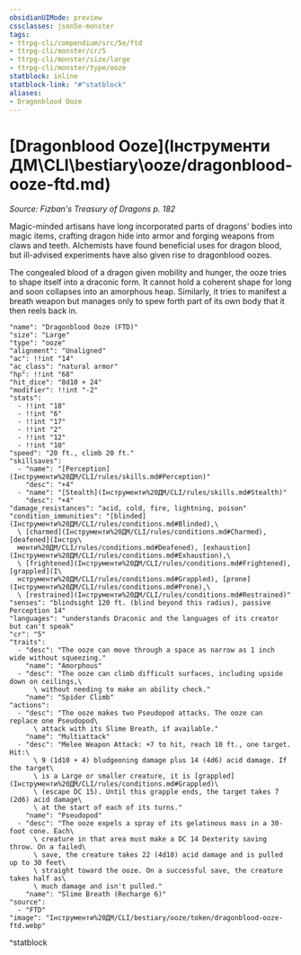 ```yaml
---
obsidianUIMode: preview
cssclasses: json5e-monster
tags:
- ttrpg-cli/compendium/src/5e/ftd
- ttrpg-cli/monster/cr/5
- ttrpg-cli/monster/size/large
- ttrpg-cli/monster/type/ooze
statblock: inline
statblock-link: "#^statblock"
aliases:
- Dragonblood Ooze
---
```

# [Dragonblood Ooze](Інструменти ДМ\CLI\bestiary\ooze/dragonblood-ooze-ftd.md)
*Source: Fizban's Treasury of Dragons p. 182*  

Magic-minded artisans have long incorporated parts of dragons' bodies into magic items, crafting dragon hide into armor and forging weapons from claws and teeth. Alchemists have found beneficial uses for dragon blood, but ill-advised experiments have also given rise to dragonblood oozes.

The congealed blood of a dragon given mobility and hunger, the ooze tries to shape itself into a draconic form. It cannot hold a coherent shape for long and soon collapses into an amorphous heap. Similarly, it tries to manifest a breath weapon but manages only to spew forth part of its own body that it then reels back in.

```statblock
"name": "Dragonblood Ooze (FTD)"
"size": "Large"
"type": "ooze"
"alignment": "Unaligned"
"ac": !!int "14"
"ac_class": "natural armor"
"hp": !!int "68"
"hit_dice": "8d10 + 24"
"modifier": !!int "-2"
"stats":
  - !!int "18"
  - !!int "6"
  - !!int "17"
  - !!int "2"
  - !!int "12"
  - !!int "10"
"speed": "20 ft., climb 20 ft."
"skillsaves":
  - "name": "[Perception](Інструменти%20ДМ/CLI/rules/skills.md#Perception)"
    "desc": "+4"
  - "name": "[Stealth](Інструменти%20ДМ/CLI/rules/skills.md#Stealth)"
    "desc": "+4"
"damage_resistances": "acid, cold, fire, lightning, poison"
"condition_immunities": "[blinded](Інструменти%20ДМ/CLI/rules/conditions.md#Blinded),\
  \ [charmed](Інструменти%20ДМ/CLI/rules/conditions.md#Charmed), [deafened](Інстру\
  менти%20ДМ/CLI/rules/conditions.md#Deafened), [exhaustion](Інструменти%20ДМ/CLI/rules/conditions.md#Exhaustion),\
  \ [frightened](Інструменти%20ДМ/CLI/rules/conditions.md#Frightened), [grappled](І\
  нструменти%20ДМ/CLI/rules/conditions.md#Grappled), [prone](Інструменти%20ДМ/CLI/rules/conditions.md#Prone),\
  \ [restrained](Інструменти%20ДМ/CLI/rules/conditions.md#Restrained)"
"senses": "blindsight 120 ft. (blind beyond this radius), passive Perception 14"
"languages": "understands Draconic and the languages of its creator but can't speak"
"cr": "5"
"traits":
  - "desc": "The ooze can move through a space as narrow as 1 inch wide without squeezing."
    "name": "Amorphous"
  - "desc": "The ooze can climb difficult surfaces, including upside down on ceilings,\
      \ without needing to make an ability check."
    "name": "Spider Climb"
"actions":
  - "desc": "The ooze makes two Pseudopod attacks. The ooze can replace one Pseudopod\
      \ attack with its Slime Breath, if available."
    "name": "Multiattack"
  - "desc": "Melee Weapon Attack: +7 to hit, reach 10 ft., one target. Hit:\
      \ 9 (1d10 + 4) bludgeoning damage plus 14 (4d6) acid damage. If the target\
      \ is a Large or smaller creature, it is [grappled](Інструменти%20ДМ/CLI/rules/conditions.md#Grappled)\
      \ (escape DC 15). Until this grapple ends, the target takes 7 (2d6) acid damage\
      \ at the start of each of its turns."
    "name": "Pseudopod"
  - "desc": "The ooze expels a spray of its gelatinous mass in a 30-foot cone. Each\
      \ creature in that area must make a DC 14 Dexterity saving throw. On a failed\
      \ save, the creature takes 22 (4d10) acid damage and is pulled up to 30 feet\
      \ straight toward the ooze. On a successful save, the creature takes half as\
      \ much damage and isn't pulled."
    "name": "Slime Breath (Recharge 6)"
"source":
  - "FTD"
"image": "Інструменти%20ДМ/CLI/bestiary/ooze/token/dragonblood-ooze-ftd.webp"
```
^statblock